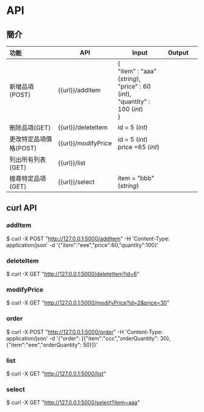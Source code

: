 # API

## 簡介

| 功能                   | API                 | Input                                                        | Output |      |
| :--------------------- | ------------------- | ------------------------------------------------------------ | ------ | ---- |
| 新增品項(POST)         | {{url}}/addItem     | {<br /> "item" : "aaa" (*string*),<br /> "price" : 60 (*int*),<br /> "quantity" : 100 (*int*)<br />} |        |      |
| 刪除品項(GET)          | {{url}}/deleteItem  | id = 5 (*int*)                                               |        |      |
| 更改特定品項價格(POST) | {{url}}/modifyPrice | id = 5 (*int*)<br />price =65 (*int*)                        |        |      |
| 列出所有列表(GET)      | {{url}}/list        |                                                              |        |      |
| 搜尋特定品項(GET)      | {{url}}/select        | item = "bbb" (*string*)                                      |        |      |



 ## curl API

### addItem

$ curl -X POST "http://127.0.0.1:5000/addItem" -H 'Content-Type: application/json' -d '{"item":"eee","price":60,"quantity":100}'

### deleteItem

$ curl -X GET "http://127.0.0.1:5000/deleteItem?id=6"

### modifyPrice

$ curl -X GET "http://127.0.0.1:5000/modifyPrice?id=2&price=30"

### order

$ curl -X POST "http://127.0.0.1:5000/order" -H 'Content-Type: application/json' -d '{"order": [{"item":"ccc","orderQuantity": 30},{"item":"eee","orderQuantity": 50}]}'

### list

$ curl -X GET "http://127.0.0.1:5000/list" 

### select

$ curl -X GET "http://127.0.0.1:5000/select?item=aaa"